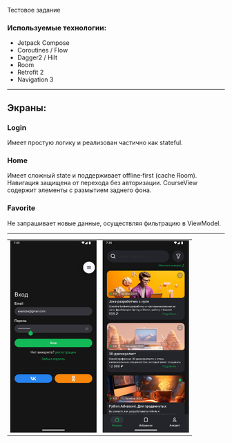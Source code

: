 Тестовое задание

### Используемые технологии:
- Jetpack Compose
- Coroutines / Flow
- Dagger2 / Hilt
- Room
- Retrofit 2
- Navigation 3

---
## Экраны:
### Login
Имеет простую логику и реализован частично как stateful.

### Home
Имеет сложный state и поддерживает offline‑first (cache Room). 
Навигация защищена от перехода без авторизации. 
CourseView содержит элементы с размытием заднего фона.

### Favorite
Не запрашивает новые данные, осуществляя фильтрацию в ViewModel.

---
<table>
  <tr>
    <td><img src="./doc/img/login.jpg" alt="login" width="200"></td>
    <td><img src="./doc/img/home.jpg" alt="home" width="200"></td>
  </tr>
</table>
